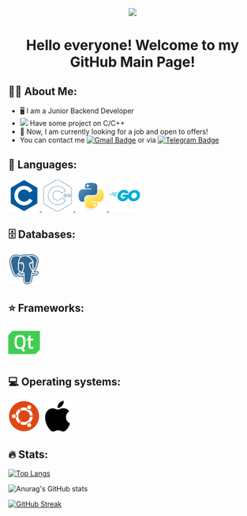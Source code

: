 <div id="header" align="center">
  <img src="https://media.giphy.com/media/JIX9t2j0ZTN9S/giphy.gif" width="150"/>
  <h1>
    Hello everyone! Welcome to my GitHub Main Page!
  </h1>
</div>

## :man_technologist: About Me:
- :desktop_computer: I am a Junior Backend Developer
- <img src="https://img.shields.io/badge/-%20-blue?style=flat-square&logo=cplusplus"/> Have some project on C/C++
- :briefcase: Now, I am currently looking for a job and open to offers!
- You can contact me <a href="mailto:oninthebest@gmail.com">![Gmail Badge](https://img.shields.io/badge/-Gmail-white?style=flat-square&logo=gmail)</a> or via [![Telegram Badge](https://img.shields.io/badge/Telegram-blue?style=flat-square&logo=telegram)](https://t.me/kosmosman)

## :rocket: Languages:

<div>
  <a href= https://github.com/Kosmosman?tab=repositories&q=&type=&language=c&sort= > <img width ='64px' src  ='https://github.com/devicons/devicon/blob/master/icons/c/c-plain.svg'> </a>
  <a href= https://github.com/Kosmosman?tab=repositories&q=&type=&language=c%2B%2B&sort= > <img width ='64px' src   ='https://github.com/devicons/devicon/blob/master/icons/cplusplus/cplusplus-line.svg'> </a>
  <a href= https://github.com/Kosmosman?tab=repositories > <img width ='64px' src     ='https://github.com/devicons/devicon/blob/master/icons/python/python-original.svg'> </a>
  <a href= https://github.com/Kosmosman?tab=repositories > <img width='64px' src='https://github.com/devicons/devicon/blob/master/icons/go/go-original-wordmark.svg'> </a>
</div>

## :file_cabinet: Databases:

<div>
  <a href= https://github.com/Kosmosman?tab=repositories&q=&type=&language=plpgsql&sort= > <img width ='64px' src  ='https://github.com/devicons/devicon/blob/master/icons/postgresql/postgresql-plain.svg'> </a>
  
## :star: Frameworks:
  
<div>
  <a href= https://github.com/Kosmosman?tab=repositories&q=&type=&language=c%2B%2B&sort= > <img width ='64px' src   ='https://github.com/devicons/devicon/blob/master/icons/qt/qt-original.svg'> </a>
  
## :computer: Operating systems:
  
<div>
  <img src='https://github.com/devicons/devicon/blob/master/icons/ubuntu/ubuntu-plain.svg' width='64px'/>
  <img src='https://github.com/devicons/devicon/blob/master/icons/apple/apple-original.svg' width='64px'/>
</div>
  
## :fire: Stats:

  [![Top Langs](https://github-readme-stats.vercel.app/api/top-langs/?username=kosmosman&langs_count=10)](https://github.com/anuraghazra/github-readme-stats)

  ![Anurag's GitHub stats](https://github-readme-stats.vercel.app/api?username=kosmosman&show_icons=true&theme=tokyonight)
  
  [![GitHub Streak](https://streak-stats.demolab.com?user=Kosmosman)](https://git.io/streak-stats)
